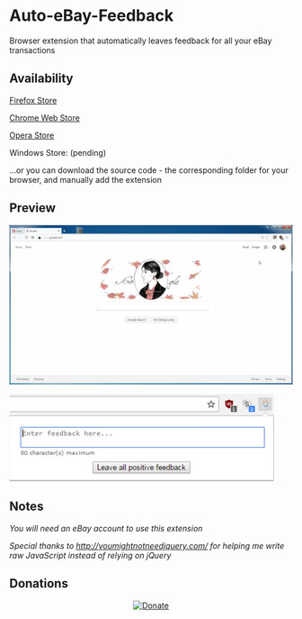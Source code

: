 # Auto-eBay-Feedback

Browser extension that automatically leaves feedback for all your eBay transactions

## Availability
[Firefox Store](https://addons.mozilla.org/en-US/firefox/addon/auto-ebay-feedback/)

[Chrome Web Store](https://chrome.google.com/webstore/detail/auto-ebay-feedback/hhagpffmkdoppgkfdonjlidkjlljehob)

[Opera Store](https://addons.opera.com/en/extensions/details/auto-ebay-feedback/)

Windows Store: (pending)

...or you can download the source code - the corresponding folder for your browser, and manually add the extension

## Preview

![alt tag](https://github.com/milan102/Auto-eBay-Feedback/blob/master/preview/feedbackdemo.gif)

![alt tag](https://github.com/milan102/Auto-eBay-Feedback/blob/master/preview/sample.png)


## Notes

*You will need an eBay account to use this extension*

*Special thanks to http://youmightnotneedjquery.com/ for helping me write raw JavaScript instead of relying on jQuery*



## Donations
<p align="center">
<a href="https://www.paypal.com/cgi-bin/webscr?cmd=_donations&business=HL3P4UC2JKEAN&lc=US&item_name=Milan%27s%20Software&currency_code=USD&bn=PP%2dDonationsBF%3abtn_donateCC_LG%2egif%3aNonHosted"><img src="https://www.paypalobjects.com/en_US/i/btn/btn_donateCC_LG.gif" alt="Donate"/></a>
</p>
